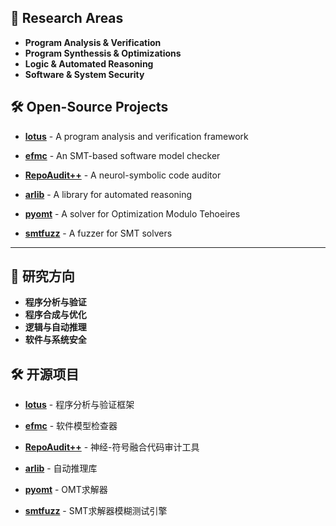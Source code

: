 ## 🔬 Research Areas

- **Program Analysis & Verification**
- **Program Synthessis & Optimizations**
- **Logic & Automated Reasoning**
- **Software & System Security**

## 🛠️ Open-Source Projects

- **[lotus](https://github.com/ZJU-Automated-Reasoning-Group/lotus)**  - A program analysis and verification framework
- **[efmc](https://github.com/ZJU-Automated-Reasoning-Group/efmc)**    - An SMT-based software model checker
- **[RepoAudit++](https://github.com/ZJU-Automated-Reasoning-Group/RepoAudit)** - A neurol-symbolic code auditor
  
- **[arlib](https://github.com/ZJU-Automated-Reasoning-Group/arlib)**  - A library for automated reasoning
- **[pyomt](https://github.com/ZJU-Automated-Reasoning-Group/pyomt)** - A solver for Optimization Modulo Tehoeires

- **[smtfuzz](https://github.com/ZJU-Automated-Reasoning-Group/smtfuzz)**  - A fuzzer for SMT solvers


-----------------------------

## 🔬 研究方向

- **程序分析与验证**
- **程序合成与优化**
- **逻辑与自动推理**
- **软件与系统安全**

## 🛠️ 开源项目

- **[lotus](https://github.com/ZJU-Automated-Reasoning-Group/lotus)**  - 程序分析与验证框架
- **[efmc](https://github.com/ZJU-Automated-Reasoning-Group/efmc)**    - 软件模型检查器
- **[RepoAudit++](https://github.com/ZJU-Automated-Reasoning-Group/RepoAudit)** - 神经-符号融合代码审计工具

- **[arlib](https://github.com/ZJU-Automated-Reasoning-Group/arlib)**  - 自动推理库
- **[pyomt](https://github.com/ZJU-Automated-Reasoning-Group/pyomt)** - OMT求解器
 
- **[smtfuzz](https://github.com/ZJU-Automated-Reasoning-Group/smtfuzz)** - SMT求解器模糊测试引擎


